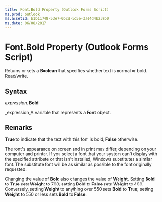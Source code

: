 ```yaml
---
title: Font.Bold Property (Outlook Forms Script)
ms.prod: outlook
ms.assetid: b1b11748-53e7-0bcd-5c5e-3ad4d4b232b0
ms.date: 06/08/2017
---
```



# Font.Bold Property (Outlook Forms Script)

Returns or sets a  **Boolean** that specifies whether text is normal or bold. Read/write.


## Syntax

 _expression_. **Bold**

 _expression_A variable that represents a  **Font** object.


## Remarks

 **True** to indicate that the text with this font is bold, **False** otherwise.

The font's appearance on screen and in print may differ, depending on your computer and printer. If you select a font that your system can't display with the specified attribute or that isn't installed, Windows substitutes a similar font. The substitute font will be as similar as possible to the font originally requested.

Changing the value of  **Bold** also changes the value of **[Weight](Outlook.font.weight.md)**. Setting  **Bold** to **True** sets **Weight** to 700; setting **Bold** to **False** sets **Weight** to 400. Conversely, setting **Weight** to anything over 550 sets **Bold** to **True**; setting  **Weight** to 550 or less sets **Bold** to **False**.


